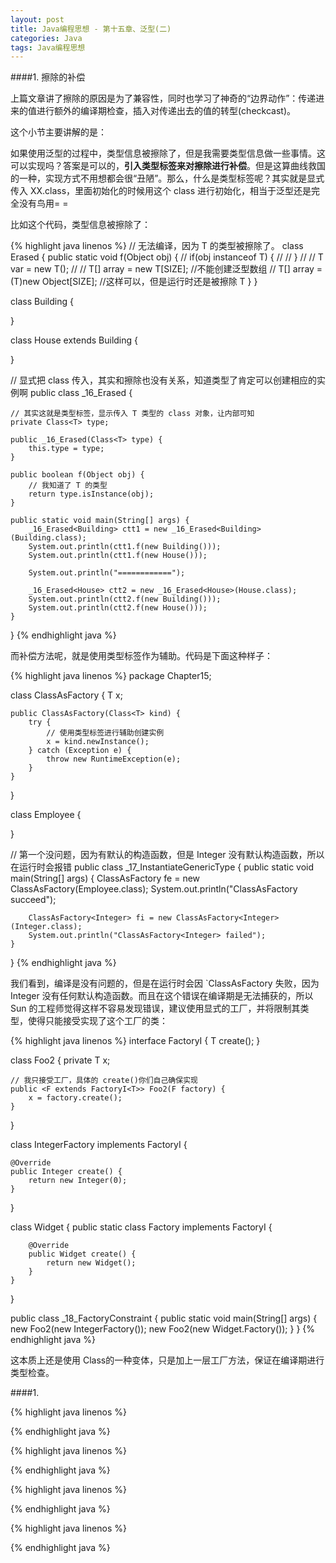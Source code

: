 ```yaml
---
layout: post
title: Java编程思想 - 第十五章、泛型(二)
categories: Java
tags: Java编程思想
---
```


####1. 擦除的补偿

上篇文章讲了擦除的原因是为了兼容性，同时也学习了神奇的“边界动作”：传递进来的值进行额外的编译期检查，插入对传递出去的值的转型(checkcast)。

这个小节主要讲解的是：

如果使用泛型的过程中，类型信息被擦除了，但是我需要类型信息做一些事情。这可以实现吗？答案是可以的，**引入类型标签来对擦除进行补偿**。但是这算曲线救国的一种，实现方式不用想都会很“丑陋”。那么，什么是类型标签呢？其实就是显式传入 XX.class，里面初始化的时候用这个 class 进行初始化，相当于泛型还是完全没有鸟用= =

比如这个代码，类型信息被擦除了：

{% highlight java linenos %}
// 无法编译，因为 T 的类型被擦除了。
class Erased<T> {
    public static void f(Object obj) {
        // if(obj instanceof T) {
        //
        // }
        //
        // T var = new T();
        //
        // T[] array = new T[SIZE]; //不能创建泛型数组
        // T[] array = (T)new Object[SIZE]; //这样可以，但是运行时还是被擦除 T
    }
}

class Building {

}

class House extends Building {

}

// 显式把 class 传入，其实和擦除也没有关系，知道类型了肯定可以创建相应的实例啊
public class _16_Erased<T> {

	// 其实这就是类型标签，显示传入 T 类型的 class 对象，让内部可知
    private Class<T> type;

    public _16_Erased(Class<T> type) {
        this.type = type;
    }

    public boolean f(Object obj) {
    	// 我知道了 T 的类型
        return type.isInstance(obj);
    }

    public static void main(String[] args) {
        _16_Erased<Building> ctt1 = new _16_Erased<Building>(Building.class);
        System.out.println(ctt1.f(new Building()));
        System.out.println(ctt1.f(new House()));

        System.out.println("============");

        _16_Erased<House> ctt2 = new _16_Erased<House>(House.class);
        System.out.println(ctt2.f(new Building()));
        System.out.println(ctt2.f(new House()));
    }
}
{% endhighlight java %}

而补偿方法呢，就是使用类型标签作为辅助。代码是下面这种样子：

{% highlight java linenos %}
package Chapter15;

class ClassAsFactory<T> {
    T x;

    public ClassAsFactory(Class<T> kind) {
        try {
        	// 使用类型标签进行辅助创建实例
            x = kind.newInstance();
        } catch (Exception e) {
            throw new RuntimeException(e);
        }
    }
}

class Employee {

}

// 第一个没问题，因为有默认的构造函数，但是 Integer 没有默认构造函数，所以在运行时会报错
public class _17_InstantiateGenericType {
    public static void main(String[] args) {
        ClassAsFactory<Employee> fe = new ClassAsFactory<Employee>(Employee.class);
        System.out.println("ClassAsFactory<Employee> succeed");

        ClassAsFactory<Integer> fi = new ClassAsFactory<Integer>(Integer.class);
        System.out.println("ClassAsFactory<Integer> failed");
    }
}
{% endhighlight java %}

我们看到，编译是没有问题的，但是在运行时会因 `ClassAsFactory<Integer> 失败，因为 Integer 没有任何默认构造函数。而且在这个错误在编译期是无法捕获的，所以 Sun 的工程师觉得这样不容易发现错误，建议使用显式的工厂，并将限制其类型，使得只能接受实现了这个工厂的类：

{% highlight java linenos %}
interface FactoryI<T> {
    T create();
}

class Foo2<T> {
    private T x;

    // 我只接受工厂，具体的 create()你们自己确保实现
    public <F extends FactoryI<T>> Foo2(F factory) {
        x = factory.create();
    }
}

class IntegerFactory implements FactoryI<Integer> {

    @Override
    public Integer create() {
        return new Integer(0);
    }
}

class Widget {
    public static class Factory implements FactoryI<Widget> {

        @Override
        public Widget create() {
            return new Widget();
        }
    }
}

public class _18_FactoryConstraint {
    public static void main(String[] args) {
        new Foo2<Integer>(new IntegerFactory());
        new Foo2<Widget>(new Widget.Factory());
    }
}
{% endhighlight java %}

这本质上还是使用 Class<T>的一种变体，只是加上一层工厂方法，保证在编译期进行类型检查。

####1. 














{% highlight java linenos %}

{% endhighlight java %}

{% highlight java linenos %}

{% endhighlight java %}

{% highlight java linenos %}

{% endhighlight java %}

{% highlight java linenos %}

{% endhighlight java %}